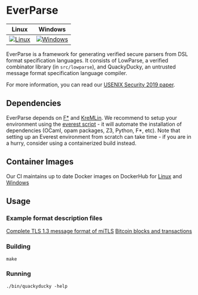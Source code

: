 # EverParse

| Linux | Windows |
|---------|-------|
| [![Linux](https://msr-project-everest.visualstudio.com/Everest/_apis/build/status/QuackyDucky/QuackyDucky-Linux?branchName=master)](https://msr-project-everest.visualstudio.com/Everest/_build/latest?definitionId=36&branchName=master) | [![Windows](https://msr-project-everest.visualstudio.com/Everest/_apis/build/status/QuackyDucky/QuackyDucky-Windows?branchName=master)](https://msr-project-everest.visualstudio.com/Everest/_build/latest?definitionId=45&branchName=master) |

EverParse is a framework for generating verified secure parsers from DSL format specification languages.
It consists of LowParse, a verified combinator library (in `src/lowparse`), and QuackyDucky, an untrusted message format specification language compiler.

For more information, you can read our [USENIX Security 2019 paper](https://www.microsoft.com/en-us/research/publication/everparse/).

## Dependencies

EverParse depends on [F*](https://github.com/FStarLang/FStar) and [KreMLin](https://github.com/FStarLang/kremlin).
We recommend to setup your environment using the [everest script](https://github.com/project-everest/everest) - it will automate the installation of dependencies (OCaml, opam packages, Z3, Python, F*, etc). Note that setting up an Everest environment from scratch can take time - if you are in a hurry, consider using a containerized build instead.

## Container Images

Our CI maintains up to date Docker images on DockerHub for [Linux](https://hub.docker.com/r/projecteverest/quackyducky-linux) and [Windows](https://hub.docker.com/r/projecteverest/quackyducky-windows-nt)

## Usage

### Example format description files

[Complete TLS 1.3 message format of miTLS](https://github.com/project-everest/mitls-fstar/blob/dev/src/parsers/Parsers.rfc)
[Bitcoin blocks and transactions](https://github.com/project-everest/everparse/blob/master/tests/bitcoin.rfc)

### Building
`make`

### Running
`./bin/quackyducky -help`
